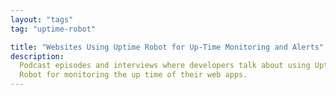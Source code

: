 ```yaml
---
layout: "tags"
tag: "uptime-robot"

title: "Websites Using Uptime Robot for Up-Time Monitoring and Alerts"
description:
  Podcast episodes and interviews where developers talk about using Uptime
  Robot for monitoring the up time of their web apps.
---
```

